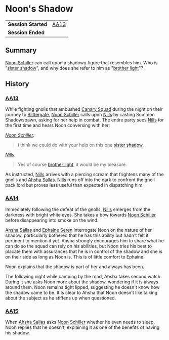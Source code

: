 # Noon's Shadow

|||
| --- | --- |
| **Session Started** | [AA13](../sessions/AA13.md) | storyline.2
| **Session Ended** | |

## Summary

[Noon Schiller](../characters/noon-schiller.md) can call upon a shadowy figure that resembles him. Who is "[sister shadow](../characters/nills.md)", and why does she refer to him as "[brother light](../characters/noon-schiller.md)"?

## History

### [AA13](../sessions/AA13.md)

While fighting gnolls that ambushed [Canary Squad](../organisations/astorrel/squads/canary-squad.md) during the night on their journey to [Blittergate](../places/towns/blittergate.md), [Noon Schiller](../characters/noon-schiller.md) calls upon [Nills](../characters/nills.md) by casting Summon Shadowspawn, asking for her help in combat. The entire party sees [Nills](../characters/nills.md) for the first time and hears Noon conversing with her:

*[Noon Schiller](../characters/noon-schiller.md):*
> I think we could do with your help on this one [sister shadow](../characters/nills.md).

*[Nills](../characters/nills.md):*
> Yes of course [brother light](../characters/noon-schiller.md), it would be my pleasure.

As instructed, [Nills](../characters/nills.md) arrives with a piercing scream that frightens many of the gnolls and [Ahsha Sallas](../characters/ahsha-sallas.md). [Nills](../characters/nills.md) runs off into the dark to confront the gnoll pack lord but proves less useful than expected in dispatching him.

### [AA14](../sessions/AA14.md)

Immediately following the defeat of the gnolls, [Nills](../characters/nills.md) emerges from the darkness with bright white eyes. She takes a bow towards [Noon Schiller](../characters/noon-schiller.md) before disappearing into smoke on the wind.

[Ahsha Sallas](../characters/ahsha-sallas.md) and [Ephaine Seren](../characters/ephaine-seren.md) interrogate Noon on the nature of her shadow, particularly bothered that he has this ability but hadn't felt it pertinent to mention it yet. Ahsha strongly encourages him to share what he can do so the squad can rely on his abilities, but Noon tries his best to placate them with assurances that he is in control of the shadow and she is on their side as long as Noon is. This is of little comfort to Ephaine.

Noon explains that the shadow is part of her and always has been.

The following night while camping by the road, Ahsha takes second watch. During it she asks Noon more about the shadow, wondering if it is always around them. Noon remains tight lipped, suggesting he doesn't know how the shadow came to be. It is clear to Ahsha that Noon doesn't like talking about the subject as he stiffens up when questioned.

### [AA15](../sessions/AA15.md)

When [Ahsha Sallas](../characters/ahsha-sallas.md) asks [Noon Schiller](../characters/noon-schiller.md) whether he even needs to sleep, Noon replies that he doesn't, explaining it as one of the benefits of having his shadow.
